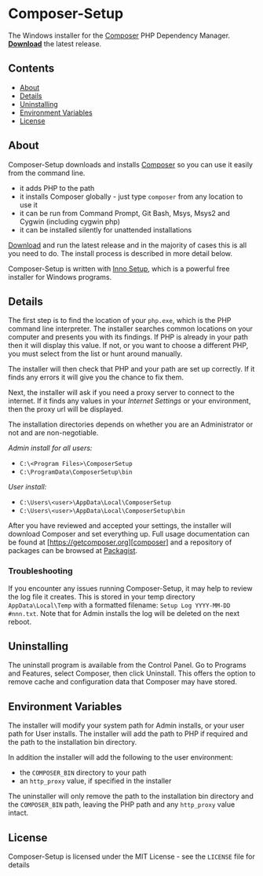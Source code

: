 # Composer-Setup

The Windows installer for the [Composer][composer] PHP Dependency Manager. [**Download**][download] the latest release.

## Contents
* [About](#About)
* [Details](#Details)
* [Uninstalling](#Uninstalling)
* [Environment Variables](#Environment)
* [License](#License)

<a name="About"></a>
## About

Composer-Setup downloads and installs [Composer][composer] so you can use it easily from the command line.

* it adds PHP to the path
* it installs Composer globally - just type `composer` from any location to use it
* it can be run from Command Prompt, Git Bash, Msys, Msys2 and Cygwin (including cygwin php)
* it can be installed silently for unattended installations

[Download][download] and run the latest release and in the majority of cases this is all you need to do. The install process is described in more detail below.

Composer-Setup is written with [Inno Setup][inno], which is a powerful free installer for Windows programs.

<a name="Details"></a>
## Details

The first step is to find the location of your `php.exe`, which is the PHP command line interpreter. The installer searches common locations on your computer and presents you with its findings. If PHP is already in your path then it will display this value. If not, or you want to choose a different PHP, you must select from the list or hunt around manually.

The installer will then check that PHP and your path are set up correctly. If it finds any errors it will give you the chance to fix them.

Next, the installer will ask if you need a proxy server to connect to the internet. If it finds any values in your *Internet Settings* or your environment, then the proxy url will be displayed.

The installation directories depends on whether you are an Administrator or not and are non-negotiable.

*Admin install for all users:*

* `C:\<Program Files>\ComposerSetup`
* `C:\ProgramData\ComposerSetup\bin`

*User install:*

* `C:\Users\<user>\AppData\Local\ComposerSetup`
* `C:\Users\<user>\AppData\Local\ComposerSetup\bin`


After you have reviewed and accepted your settings, the installer will download Composer and set everything up. Full usage documentation can be found at [https://getcomposer.org][composer] and a repository of packages can be browsed at [Packagist][packagist].

### Troubleshooting
If you encounter any issues running Composer-Setup, it may help to review the log file it creates. This is stored in your temp directory `AppData\Local\Temp` with a formatted filename: `Setup Log YYYY-MM-DD #nnn.txt`. Note that for Admin installs the log will be deleted on the next reboot.

<a name="Uninstalling"></a>
## Uninstalling

The uninstall program is available from the Control Panel. Go to Programs and Features, select Composer, then click Uninstall. This offers the option to remove cache and configuration data that Composer may have stored.

<a name="Environment"></a>
## Environment Variables

The installer will modify your system path for Admin installs, or your user path for User installs. The installer will add the path to PHP if required and the path to the installation bin directory.

In addition the installer will add the following to the user environment:

* the `COMPOSER_BIN` directory to your path
* an `http_proxy` value, if specified in the installer

The uninstaller will only remove the path to the installation bin directory and the `COMPOSER_BIN` path, leaving the PHP path and any `http_proxy` value intact.

<a name="License"></a>
## License

Composer-Setup is licensed under the MIT License - see the `LICENSE` file for details


  [composer]:   https://getcomposer.org/
  [download]:   https://github.com/johnstevenson/composer-setup/releases/
  [inno]:       http://www.jrsoftware.org/isinfo.php
  [packagist]:  https://packagist.org/

